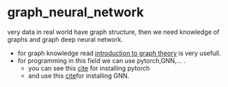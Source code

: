 # graph_neural_network<br>

very data in real world have graph structure, then we need knowledge of graphs and graph deep neural network.<br>
* for graph knowledge read [introduction to graph theory](https://www.maths.ed.ac.uk/~v1ranick/papers/wilsongraph.pdf) is very usefull.<br>
* for programming in this field we can use pytorch,GNN,... .
    * you can see this [cite](https://pytorch.org/?utm_source=Google&utm_medium=PaidSearch&utm_campaign=%2A%2ALP+-+TM+-+General+-+HV+-+NL&utm_adgroup=Install+PyTorch&utm_keyword=%2Binstall%20%2Bpytorch&utm_offering=AI&utm_Product=PyTorch&gclid=CjwKCAjwgdX4BRB_EiwAg8O8HQFWCZXXFYxXgcRekl6rAYd5TNqohAk3MrZkHRL4-cYHz7zFjlwolxoCCSEQAvD_BwE) for installing pytorch 
    * and use this [cite](https://pypi.org/project/gnn/)for installing GNN.
